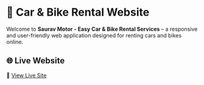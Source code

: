 # 🚗 Car & Bike Rental Website

Welcome to **Saurav Motor - Easy Car & Bike Rental Services** – a responsive and user-friendly web application designed for renting cars and bikes online.

## 🌐 Live Website

🔗 [View Live Site](https://saurav0321.github.io/Car-Bike_Rental/)
